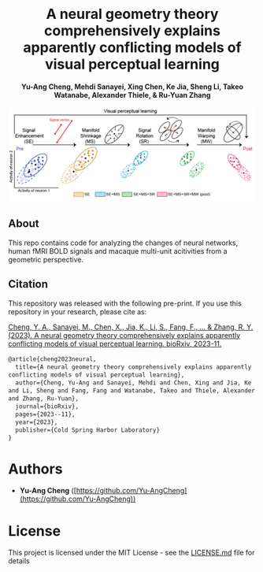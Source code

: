 <h1 align="center">
  <br>
  <br>
  A neural geometry theory comprehensively explains apparently conflicting models of visual perceptual learning
  <br>
</h1>

<h4 align="center">Yu-Ang Cheng, Mehdi Sanayei, Xing Chen, Ke Jia, Sheng Li, Takeo Watanabe, Alexander Thiele, & Ru-Yuan Zhang</h4>

<div align="center" width="800">
<img src="illustrations/VPL.png" width="800"> <br> 
</p>

</div>


## About
This repo contains code for analyzing the changes of neural networks, human fMRI BOLD signals and macaque multi-unit acitivities from a geometric perspective.

## Citation
This repository was released with the following pre-print. If you use this repository in your research, please cite as:

[Cheng, Y. A., Sanayei, M., Chen, X., Jia, K., Li, S., Fang, F., ... & Zhang, R. Y. (2023). A neural geometry theory comprehensively explains apparently conflicting models of visual perceptual learning. bioRxiv, 2023-11.](https://www.biorxiv.org/content/10.1101/2023.11.13.566963v2)

```
@article{cheng2023neural,
  title={A neural geometry theory comprehensively explains apparently conflicting models of visual perceptual learning},
  author={Cheng, Yu-Ang and Sanayei, Mehdi and Chen, Xing and Jia, Ke and Li, Sheng and Fang, Fang and Watanabe, Takeo and Thiele, Alexander and Zhang, Ru-Yuan},
  journal={bioRxiv},
  pages={2023--11},
  year={2023},
  publisher={Cold Spring Harbor Laboratory}
}
```

# Authors
* **Yu-Ang Cheng** ([https://github.com/Yu-AngCheng](https://github.com/Yu-AngCheng))

# License
This project is licensed under the MIT License - see the [LICENSE.md](LICENSE.md) file for details
